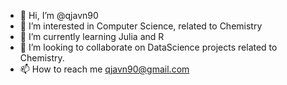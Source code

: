 - 👋 Hi, I’m @qjavn90
- 👀 I’m interested in Computer Science, related to Chemistry
- 🌱 I’m currently learning Julia and R
- 💞️ I’m looking to collaborate on DataScience projects related to Chemistry.
- 📫 How to reach me qjavn90@gmail.com

<!---
qjavn90/qjavn90 is a ✨ special ✨ repository because its `README.md` (this file) appears on your GitHub profile.
You can click the Preview link to take a look at your changes.
--->
